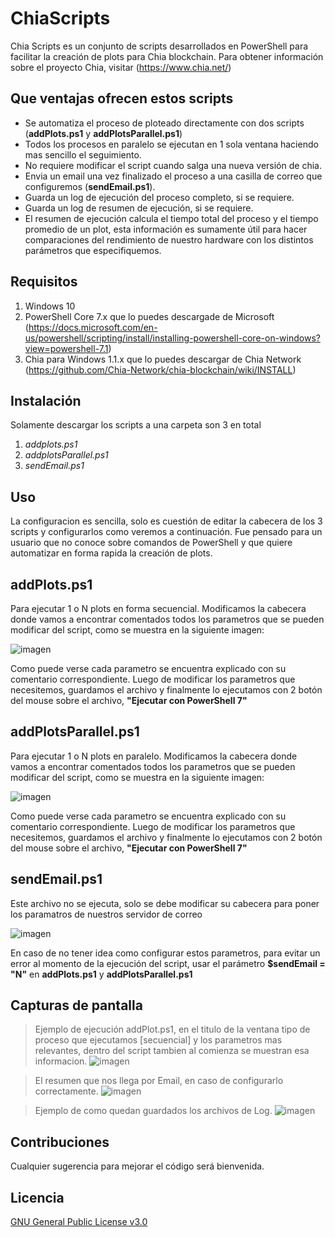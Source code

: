 # ChiaScripts

Chia Scripts es un conjunto de scripts desarrollados en PowerShell para facilitar la creación de plots para Chia blockchain.
   Para obtener información sobre el proyecto Chia, visitar (https://www.chia.net/)

## Que ventajas ofrecen estos scripts
* Se automatiza el proceso de ploteado directamente con dos scripts (**addPlots.ps1** y **addPlotsParallel.ps1**)
* Todos los procesos en paralelo se ejecutan en 1 sola ventana haciendo mas sencillo el seguimiento.
* No requiere modificar el script cuando salga una nueva versión de chia.
* Envia un email una vez finalizado el proceso a una casilla de correo que configuremos (**sendEmail.ps1**).
* Guarda un log de ejecución del proceso completo, si se requiere.
* Guarda un log de resumen de ejecución, si se requiere.
* El resumen de ejecución calcula el tiempo total del proceso y el tiempo promedio de un plot, esta información es sumamente útil para hacer comparaciones del rendimiento de nuestro hardware con los distintos parámetros que especifiquemos.

## Requisitos
1. Windows 10
2. PowerShell Core 7.x que lo puedes descargade de Microsoft (https://docs.microsoft.com/en-us/powershell/scripting/install/installing-powershell-core-on-windows?view=powershell-7.1)
3. Chia para Windows 1.1.x que lo puedes descargar de Chia Network (https://github.com/Chia-Network/chia-blockchain/wiki/INSTALL)

## Instalación
  Solamente descargar los scripts a una carpeta son 3 en total
  1. _addplots.ps1_
  2. _addplotsParallel.ps1_
  3. _sendEmail.ps1_

## Uso
La configuracion es sencilla, solo es cuestión de editar la cabecera de los 3 scripts y configurarlos como veremos a continuación.
Fue pensado para un usuario que no conoce sobre comandos de PowerShell y que quiere automatizar en forma rapida la creación de plots.

## **addPlots.ps1**
   
   Para ejecutar 1 o N plots en forma secuencial.
   Modificamos la cabecera donde vamos a encontrar comentados todos los parametros que se pueden modificar del script, como se muestra en la siguiente imagen:
   
   ![imagen](https://user-images.githubusercontent.com/23438179/120731702-8472a880-c4ba-11eb-9a2e-b852a476a7ba.png)

   Como puede verse cada parametro se encuentra explicado con su comentario correspondiente.
   Luego de modificar los parametros que necesitemos, guardamos el archivo y finalmente lo ejecutamos con 2 botón del mouse sobre el archivo, **"Ejecutar con PowerShell 7"**
   
   
## **addPlotsParallel.ps1**
   
   Para ejecutar 1 o N plots en paralelo.
   Modificamos la cabecera donde vamos a encontrar comentados todos los parametros que se pueden modificar del script, como se muestra en la siguiente imagen:
   
   ![imagen](https://user-images.githubusercontent.com/23438179/120732710-21821100-c4bc-11eb-87a7-57d26b8b3177.png)

   Como puede verse cada parametro se encuentra explicado con su comentario correspondiente.
   Luego de modificar los parametros que necesitemos, guardamos el archivo y finalmente lo ejecutamos con 2 botón del mouse sobre el archivo, **"Ejecutar con PowerShell 7"**

## **sendEmail.ps1**
   
   Este archivo no se ejecuta, solo se debe modificar su cabecera para poner los paramatros de nuestros servidor de correo
      
   ![imagen](https://user-images.githubusercontent.com/23438179/120734113-b6860980-c4be-11eb-9c92-4a560cdfdb0f.png)

   En caso de no tener idea como configurar estos parametros, para evitar un error al momento de la ejecución del script, usar el parámetro **$sendEmail = "N"** en **addPlots.ps1** y **addPlotsParallel.ps1**


## Capturas de pantalla
   > Ejemplo de ejecución addPlot.ps1, en el titulo de la ventana tipo de proceso que ejecutamos [secuencial] y los parametros mas relevantes, dentro del script tambien al comienza se muestran esa informacion.
   ![imagen](https://user-images.githubusercontent.com/23438179/120737155-f00d4380-c4c3-11eb-8570-6cef953f403f.png)

   > El resumen que nos llega por Email, en caso de configurarlo correctamente.
   ![imagen](https://user-images.githubusercontent.com/23438179/120735336-d0285080-c4c0-11eb-9657-75b0c09b43e3.png)
   
   > Ejemplo de como quedan guardados los archivos de Log.
   ![imagen](https://user-images.githubusercontent.com/23438179/120737660-dcaea800-c4c4-11eb-935d-45ca504efff9.png)
      
## Contribuciones
Cualquier sugerencia para mejorar el código será bienvenida.

## Licencia
[GNU General Public License v3.0](https://choosealicense.com/licenses/gpl-3.0/)
